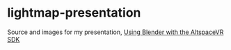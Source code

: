 # lightmap-presentation

Source and images for my presentation, [Using Blender with the AltspaceVR SDK](http://slides.com/stevenvergenz/blender-pipeline)
